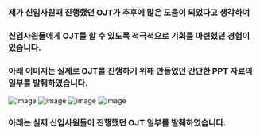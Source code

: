 
<h3>제가 신입사원때 진행했던 OJT가 추후에 많은 도움이 되었다고 생각하여 </h3>
<h3>신입사원들에게 OJT를 할 수 있도록 적극적으로 기회를 마련했던 경험이 있습니다.</h3>
<h3>아래 이미지는 실제로 OJT를 진행하기 위해 만들었던 간단한 PPT 자료의 일부를 발췌하였습니다.</h3>

![image](https://github.com/user-attachments/assets/2dfdb49d-12c4-4fd2-83db-95bfef64df99)
![image](https://github.com/user-attachments/assets/766619c8-12a2-49e8-b736-eefc0f7ab93b)
![image](https://github.com/user-attachments/assets/9c133e42-8219-4b8d-bec1-47f45460c4e9)
![image](https://github.com/user-attachments/assets/f6b17a57-6d4f-457a-a8b6-2ee082c90658)

<h3>아래는 실제 신입사원들이 진행했던 OJT 일부를 발췌하였습니다.</h3>

